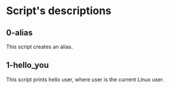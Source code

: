 # Script's descriptions

## 0-alias
This script creates an alias.

## 1-hello_you
This script prints hello user, where user is the current Linux user.

